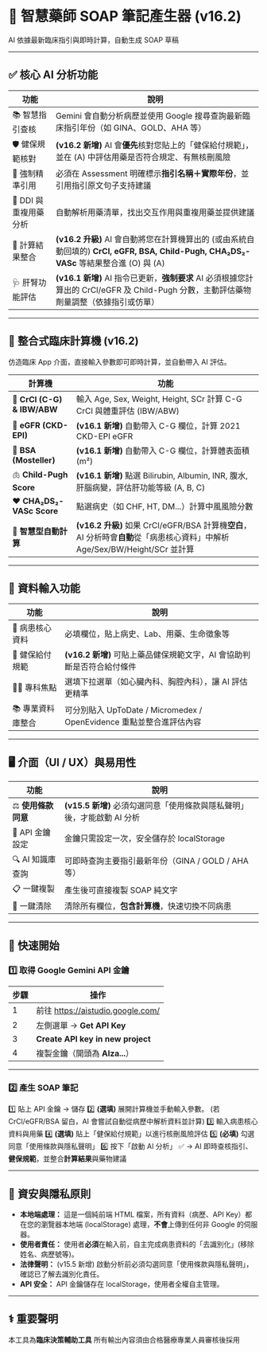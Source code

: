 # 🧠 智慧藥師 SOAP 筆記產生器 (v16.2)
AI 依據最新臨床指引與即時計算，自動生成 SOAP 草稿

---

## ✅ 核心 AI 分析功能

| 功能 | 說明 |
|------|------|
| 📚 智慧指引查核 | Gemini 會自動分析病歷並使用 Google 搜尋查詢最新臨床指引年份（如 GINA、GOLD、AHA 等） |
| 🛡️ 健保規範核對 | **(v16.2 新增)** AI 會**優先**核對您貼上的「健保給付規範」，並在 (A) 中評估用藥是否符合規定、有無核刪風險 |
| 🧾 強制精準引用 | 必須在 Assessment 明確標示**指引名稱＋實際年份**，並引用指引原文句子支持建議 |
| 💊 DDI 與重複用藥分析 | 自動解析用藥清單，找出交互作用與重複用藥並提供建議 |
| 🧮 計算結果整合 | **(v16.2 升級)** AI 會自動將您在計算機算出的 (或由系統自動回填的) **CrCl, eGFR, BSA, Child-Pugh, CHA₂DS₂-VASc** 等結果整合進 (O) 與 (A) |
| 🩺 肝腎功能評估 | **(v16.1 新增)** AI 指令已更新，**強制要求** AI 必須根據您計算出的 CrCl/eGFR 及 Child-Pugh 分數，主動評估藥物劑量調整（依據指引或仿單） |


---

## 🧮 整合式臨床計算機 (v16.2)
仿造臨床 App 介面，直接輸入參數即可即時計算，並自動帶入 AI 評估。

| 計算機 | 功能 |
|---|---|
| 🧪 **CrCl (C-G) & IBW/ABW** | 輸入 Age, Sex, Weight, Height, SCr 計算 C-G CrCl 與體重評估 (IBW/ABW) |
| 🌊 **eGFR (CKD-EPI)** | **(v16.1 新增)** 自動帶入 C-G 欄位，計算 2021 CKD-EPI eGFR |
| 🧍 **BSA (Mosteller)** | **(v16.1 新增)** 自動帶入 C-G 欄位，計算體表面積 (m²) |
| 🫁 **Child-Pugh Score** | **(v16.1 新增)** 點選 Bilirubin, Albumin, INR, 腹水, 肝腦病變，評估肝功能等級 (A, B, C) |
| ❤️ **CHA₂DS₂-VASc Score** | 點選病史（如 CHF, HT, DM...）計算中風風險分數 |
| 🔄 **智慧型自動計算** | **(v16.2 升級)** 如果 CrCl/eGFR/BSA 計算機**空白**，AI 分析時會**自動**從「病患核心資料」中解析 Age/Sex/BW/Height/SCr 並計算 |

---

## 🧩 資料輸入功能

| 功能 | 說明 |
|------|------|
| 🏥 病患核心資料 | 必填欄位，貼上病史、Lab、用藥、生命徵象等 |
| 📜 健保給付規範 | **(v16.2 新增)** 可貼上藥品健保規範文字，AI 會協助判斷是否符合給付條件 |
| 👨‍⚕️ 專科焦點 | 選填下拉選單（如心臟內科、胸腔內科），讓 AI 評估更精準 |
| 📚 專業資料庫整合 | 可分別貼入 UpToDate / Micromedex / OpenEvidence 重點並整合進評估內容 |

---

## 🖥 介面（UI / UX）與易用性

| 功能 | 說明 |
|------|------|
| ⚖️ **使用條款同意** | **(v15.5 新增)** 必須勾選同意「使用條款與隱私聲明」後，才能啟動 AI 分析 |
| 🔑 API 金鑰設定 | 金鑰只需設定一次，安全儲存於 localStorage |
| 🔍 AI 知識庫查詢 | 可即時查詢主要指引最新年份（GINA / GOLD / AHA 等） |
| 📋 一鍵複製 | 產生後可直接複製 SOAP 純文字 |
| 🧼 一鍵清除 | 清除所有欄位，**包含計算機**，快速切換不同病患 |

---

## 🚀 快速開始

### 1️⃣ 取得 Google Gemini API 金鑰

| 步驟 | 操作 |
|------|------|
| 1 | 前往 https://aistudio.google.com/ |
| 2 | 左側選單 → **Get API Key** |
| 3 | **Create API key in new project** |
| 4 | 複製金鑰（開頭為 **AIza...**） |

---

### 2️⃣ 產生 SOAP 筆記

1️⃣ 貼上 API 金鑰 → 儲存
2️⃣ **(選填)** 展開計算機並手動輸入參數。 (若 CrCl/eGFR/BSA 留白，AI 會嘗試自動從病歷中解析資料並計算)
3️⃣ 輸入病患核心資料與用藥
4️⃣ **(選填)** 貼上「健保給付規範」以進行核刪風險評估
5️⃣ **(必填)** 勾選同意「使用條款與隱私聲明」
6️⃣ 按下「啟動 AI 分析」 ✅
→ AI 即時查核指引、**健保規範**，並整合**計算結果**與藥物建議

---

## 🔐 資安與隱私原則

- **本地端處理：** 這是一個純前端 HTML 檔案，所有資料（病歷、API Key）都在您的瀏覽器本地端 (localStorage) 處理，**不會**上傳到任何非 Google 的伺服器。
- **使用者責任：** 使用者**必須**在輸入前，自主完成病患資料的「去識別化」(移除姓名、病歷號等)。
- **法律聲明：** (v15.5 新增) 啟動分析前必須勾選同意「使用條款與隱私聲明」，確認已了解去識別化責任。
- **API 安全：** API 金鑰儲存在 localStorage，使用者全權自主管理。

---

## ⚕️ 重要聲明

本工具為**臨床決策輔助工具**
所有輸出內容須由合格醫療專業人員審核後採用
